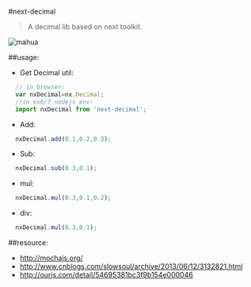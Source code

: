 #next-decimal
> A decimal lib based on next toolkit.

![mahua](https://api.travis-ci.org/afeiship/next-decimal.svg?branch=master)

##usage:
+ Get Decimal util:
```javascript
  // in browser:
  var nxDecimal=nx.Decimal;
  //in es6/7 nodejs env:
  import nxDecimal from 'next-decimal';
```
+ Add:
```javascript
  nxDecimal.add(0.1,0.2,0.3);
```

+ Sub:
```javascript
  nxDecimal.sub(0.3,0.1);
```

+ mul:
```javascript
  nxDecimal.mul(0.3,0.1,0.2);
```

+ div:
```javascript
  nxDecimal.mul(0.3,0.1);
```

##resource:
+ http://mochajs.org/
+ http://www.cnblogs.com/slowsoul/archive/2013/06/12/3132821.html
+ http://ourjs.com/detail/54695381bc3f9b154e000046
